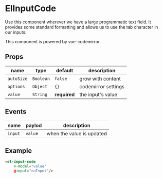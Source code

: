 # ElInputCode
Use this component wherever we have a large programmatic text field. It provides some standard formatting and allows us to use the tab character in our inputs.

This component is powered by vue-codemirror.

## Props
| **name**   | type      | default           | description         |
|------------|-----------|-------------------|---------------------|
| `autoSize` | `Boolean` | `false`           | grow with content   |
| `options`  | `Object`  | `{}`              | codemirror settings |
| `value`    | `String`  | **required**      | the input's value   |

## Events
| **name** | **paylod** | **description**           |
|----------|------------|---------------------------|
| `input`  | `value`   | when the value is updated  |

## Example
```html
<el-input-code
	v-model="value"
	@input="onInput"/>
```